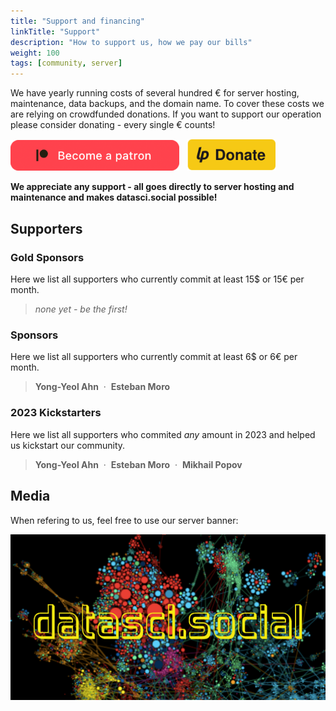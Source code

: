 ```yaml
---
title: "Support and financing"
linkTitle: "Support"
description: "How to support us, how we pay our bills"
weight: 100
tags: [community, server]
---
```


We have yearly running costs of several hundred &euro; for server hosting, maintenance, data backups, and the domain name. To cover these costs we are relying on crowdfunded donations. If you want to support our operation please consider donating - every single &euro; counts!

 <a href="https://www.patreon.com/bePatron?u=88962596"><img alt="Donate using Liberapay" src="/images/patreonbutton.png" width=270></a> &nbsp; <a href="https://liberapay.com/datasci.social/donate"><img alt="Donate using Liberapay" src="/images/liberapaybutton.svg" width=142></a>

**We appreciate any support - all goes directly to server hosting and maintenance and makes datasci.social possible!**

## Supporters


### Gold Sponsors
Here we list all supporters who currently commit at least 15$ or 15&euro; per month.
> *none yet - be the first!*

### Sponsors
Here we list all supporters who currently commit at least 6$ or 6&euro; per month.
> **Yong-Yeol Ahn** &nbsp;·&nbsp; **Esteban Moro**


### 2023 Kickstarters
Here we list all supporters who commited *any* amount in 2023 and helped us kickstart our community.
> **Yong-Yeol Ahn** &nbsp;·&nbsp; **Esteban Moro** &nbsp;·&nbsp; **Mikhail Popov**

## Media
When refering to us, feel free to use our server banner:

![Server banner](/images/logodatascisocial_full.png "Server banner")